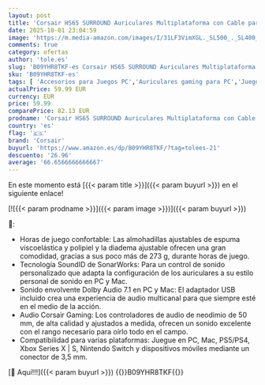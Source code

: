 ```yaml
---
layout: post
title: 'Corsair HS65 SURROUND Auriculares Multiplataforma con Cable para Juegos - Sonido envolvente Dolby 7.1 - SonarWorks SoundID - Compatible iCUE - PC  Mac  PS5  PS4  Xbox  Nintendo Switch  Móvil - Blanco'
date: 2025-10-01 23:04:59
image: 'https://m.media-amazon.com/images/I/31LF3VimXGL._SL500_._SL400_.jpg'
comments: true
category: ofertas
author: 'tole.es'
slug: 'B09YHR8TKF-es Corsair HS65 SURROUND Auriculares Multiplataforma con...'
sku: 'B09YHR8TKF-es'
tags: [ 'Accesorios para Juegos PC','Auriculares gaming para PC','Juegos y Accesorios para PC','Videojuegos','corsair','nintendo','ps4','ps5','xbox','🇪🇸', ]
actualPrice: 59.99 EUR
currency: EUR
price: 59.99
comparePrice: 82.13 EUR
prodname: 'Corsair HS65 SURROUND Auriculares Multiplataforma con Cable para Juegos - Sonido envolvente Dolby 7.1 - SonarWorks SoundID - Compatible iCUE - PC  Mac  PS5  PS4  Xbox  Nintendo Switch  Móvil - Blanco'
country: 'es'
flag: '🇪🇸'
brand: 'Corsair'
buyurl: 'https://www.amazon.es/dp/B09YHR8TKF/?tag=tolees-21'
descuento: '26.96'
average: '66.6566666666667'
---
```


En este momento está [{{< param title >}}]({{< param buyurl >}}) en el siguiente enlace!

[![{{< param prodname >}}]({{< param image >}})]({{< param buyurl >}})

🔎:

- Horas de juego confortable: Las almohadillas ajustables de espuma viscoelástica y polipiel y la diadema ajustable ofrecen una gran comodidad, gracias a sus poco más de 273 g, durante horas de juego.
- Tecnología SoundID de SonarWorks: Para un control de sonido personalizado que adapta la configuración de los auriculares a su estilo personal de sonido en PC y Mac.
- Sonido envolvente Dolby Audio 7.1 en PC y Mac: El adaptador USB incluido crea una experiencia de audio multicanal para que siempre esté en el medio de la acción.
- Audio Corsair Gaming: Los controladores de audio de neodimio de 50 mm, de alta calidad y ajustados a medida, ofrecen un sonido excelente con el rango necesario para oírlo todo en el campo.
- Compatibilidad para varias plataformas: Juegue en PC, Mac, PS5/PS4, Xbox Series X | S, Nintendo Switch y dispositivos móviles mediante un conector de 3,5 mm.

[🛒 Aquí!!!]({{< param buyurl >}})
{{<world>}}B09YHR8TKF{{</world>}}
